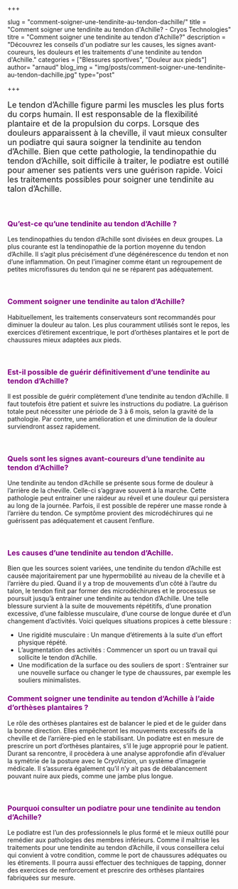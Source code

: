 +++

slug = "comment-soigner-une-tendinite-au-tendon-dachille/"
title = "Comment soigner une tendinite au tendon d'Achille? - Cryos Technologies"
titre = "Comment soigner une tendinite au tendon d'Achille?"
description = "Découvrez les conseils d'un podiatre sur les causes, les signes avant-coureurs, les douleurs et les traitements d'une tendinite au tendon d'Achille."
categories = ["Blessures sportives", "Douleur aux pieds"]
author= "arnaud"
blog_img = "img/posts/comment-soigner-une-tendinite-au-tendon-dachille.jpg"
type="post"

+++

<p style="font-size: 18px;">Le tendon d’Achille figure parmi les muscles les plus forts du corps humain. Il est responsable de la flexibilité plantaire et de la propulsion du corps. Lorsque des douleurs apparaissent à la cheville, il vaut mieux consulter un podiatre qui saura soigner la tendinite au tendon d’Achille. Bien que cette pathologie, la tendinopathie du tendon d’Achille, soit difficile à traiter, le podiatre est outillé pour amener ses patients vers une guérison rapide. Voici les traitements possibles pour soigner une tendinite au talon d’Achille.</p>

&nbsp;
<h3 style="color: #800080;">Qu’est-ce qu’une tendinite au tendon d’Achille ?</h3>
Les tendinopathies du tendon d’Achille sont divisées en deux groupes. La plus courante est la tendinopathie de la portion moyenne du tendon d’Achille. Il s’agit plus précisément d’une dégénérescence du tendon et non d’une inflammation. On peut l’imaginer comme étant un regroupement de petites microfissures du tendon qui ne se réparent pas adéquatement.

&nbsp;
<h3 style="color: #800080;">Comment soigner une tendinite au talon d’Achille?</h3>
Habituellement, les traitements conservateurs sont recommandés pour diminuer la douleur au talon. Les plus couramment utilisés sont le repos, les exercices d’étirement excentrique, le port d’orthèses plantaires et le port de chaussures mieux adaptées aux pieds.

&nbsp;
<h3 style="color: #800080;">Est-il possible de guérir définitivement d’une tendinite au tendon d’Achille?</h3>
Il est possible de guérir complètement d’une tendinite au tendon d’Achille. Il faut toutefois être patient et suivre les instructions du podiatre. La guérison totale peut nécessiter une période de 3 à 6 mois, selon la gravité de la pathologie. Par contre, une amélioration et une diminution de la douleur surviendront assez rapidement.

&nbsp;
<h3 style="color: #800080;">Quels sont les signes avant-coureurs d’une tendinite au tendon d’Achille?</h3>
Une tendinite au tendon d’Achille se présente sous forme de douleur à l’arrière de la cheville. Celle-ci s’aggrave souvent à la marche. Cette pathologie peut entrainer une raideur au réveil et une douleur qui persistera au long de la journée. Parfois, il est possible de repérer une masse ronde à l’arrière du tendon. Ce symptôme provient des microdéchirures qui ne guérissent pas adéquatement et causent l’enflure.

&nbsp;
<h3 style="color: #800080;">Les causes d’une tendinite au tendon d’Achille.</h3>
Bien que les sources soient variées, une tendinite du tendon d’Achille est causée majoritairement par une hypermobilité au niveau de la cheville et à l’arrière du pied. Quand il y a trop de mouvements d’un côté à l’autre du talon, le tendon finit par former des microdéchirures et le processus se poursuit jusqu’à entrainer une tendinite au tendon d’Achille. Une telle blessure survient à la suite de mouvements répétitifs, d’une pronation excessive, d’une faiblesse musculaire, d’une course de longue durée et d’un changement d’activités. Voici quelques situations propices à cette blessure :
<ul>
	<li>Une rigidité musculaire : Un manque d’étirements à la suite d’un effort physique répété.</li>
	<li>L’augmentation des activités : Commencer un sport ou un travail qui sollicite le tendon d’Achille.</li>
	<li>Une modification de la surface ou des souliers de sport : S’entrainer sur une nouvelle surface ou changer le type de chaussures, par exemple les souliers minimalistes.</li>
</ul>
<h3 style="color: #800080;"></h3>
<h3 style="color: #800080;">Comment soigner une tendinite au tendon d’Achille à l’aide d’orthèses plantaires ?</h3>
Le rôle des orthèses plantaires est de balancer le pied et de le guider dans la bonne direction. Elles empêcheront les mouvements excessifs de la cheville et de l’arrière-pied en le stabilisant. Un podiatre est en mesure de prescrire un port d’orthèses plantaires, s’il le juge approprié pour le patient. Durant sa rencontre, il procèdera à une analyse approfondie afin d’évaluer la symétrie de la posture avec le CryoVizion, un système d’imagerie médicale. Il s’assurera également qu’il n’y ait pas de débalancement pouvant nuire aux pieds, comme une jambe plus longue.

&nbsp;
<h3 style="color: #800080;">Pourquoi consulter un podiatre pour une tendinite au tendon d’Achille?</h3>
Le podiatre est l’un des professionnels le plus formé et le mieux outillé pour remédier aux pathologies des membres inférieurs. Comme il maîtrise les traitements pour une tendinite au tendon d’Achille, il vous conseillera celui qui convient à votre condition, comme le port de chaussures adéquates ou les étirements. Il pourra aussi effectuer des techniques de tapping, donner des exercices de renforcement et prescrire des orthèses plantaires fabriquées sur mesure.